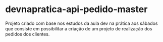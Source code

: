 # devnapratica-api-pedido-master
 Projeto criado com base nos estudos da aula dev na prática aos sábados que consiste em possibilitar a criação de um projeto de realização dos pedidos dos clientes.
